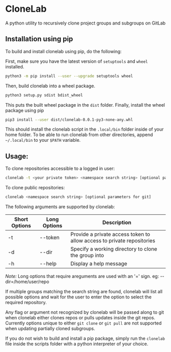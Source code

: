 # CloneLab
A python utility to recursively clone project groups and subgroups on GitLab

## Installation using pip
To build and install clonelab using pip, do the following:

First, make sure you have the latest version of ```setuptools``` and ```wheel``` installed.
```bash
python3 -m pip install --user --upgrade setuptools wheel
```
Then, build clonelab into a wheel package.
```bash
python3 setup.py sdist bdist_wheel
```
This puts the built wheel package in the ```dist``` folder.
Finally, install the wheel package using pip
```bash
pip3 install --user dist/clonelab-0.0.1-py3-none-any.whl
```
This should install the clonelab script in the ```.local/bin``` folder inside of your home folder. To be able to run clonelab from other directories, append ```~/.local/bin``` to your ```$PATH``` variable.

## Usage:
To clone  repositories accessible to a logged in user:
```bash
clonelab -t <your private token> <namespace search string> [optional parameters for git]
```

To clone public repositories:
```bash
clonelab <namespace search string> [optional parameters for git]
```
The following arguments are supported by clonelab:

| Short Options | Long Options | Description |
| ------------- | ------------ | ----------- |
| -t | --token | Provide a private access token to allow access to private repositories |
| -d | --dir | Specify a working directory to clone the group into |
| -h | --help | Display a help message |

*Note:* Long options that require areguments are used with an '=' sign.
eg: --dir=/home/user/repo

If multiple groups matching the search string are found, clonelab will list all possible options and wait for the user to enter the option to select the required repository.

Any flag or argument not recognized by clonelab will be passed along to git when clonelab either clones repos or pulls updates inside the git repos. Currently options unique to either ```git clone``` or ```git pull``` are not supported when updating partially cloned subgroups.

If you do not wish to build and install a pip package, simply run the ```clonelab``` file inside the scripts folder with a python interpreter of your choice.
